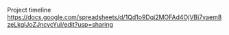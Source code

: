 Project timeline
https://docs.google.com/spreadsheets/d/1Qd1o9Dqi2MOFAd4OjVBi7vaem8zeLkglJoZJncycYuI/edit?usp=sharing
